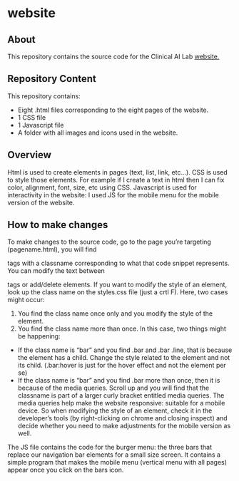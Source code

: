 # website

## About

This repository contains the source code for the Clinical AI Lab [website.](https://nyuad-cai.github.io/website/) 

## Repository Content

This repository contains:

- Eight .html files corresponding to the eight pages of the website. 
- 1 CSS file
- 1 Javascript file
- A folder with all images and icons used in the website. 

## Overview

Html is used to create elements in pages (text, list, link, etc…). CSS is used to style those elements. For example if I create a text in html then I can fix color, alignment, font, size, etc using CSS. Javascript is used for interactivity in the website: I used JS for the mobile menu for the mobile version of the website. 

## How to make changes

To make changes to the source code, go to the page you’re targeting (pagename.html), you will find <div> tags with a classname corresponding to what that code snippet represents. You can modify the text between <p> tags or add/delete elements. If you want to modify the style of an element, look up the class name on the styles.css file (just a crtl F). Here, two cases might occur:

1. You find the class name once only and you modify the style of the element. 
2. You find the class name more than once. In this case, two things might be happening: 

 - If the class name is “bar” and you find .bar and .bar .line, that is because the element has a child. Change the style related to the element and not its child. (.bar:hover is just for the hover effect and not the element per se)
 - If the class name is “bar” and you find .bar more than once, then it is because of the media queries. Scroll up and you will find that the classname is part of a larger curly bracket entitled media queries. The media queries help make the website responsive: suitable for a mobile device. So when modifying the style of an element, check it in the developer’s tools (by right-clicking on chrome and closing inspect) and decide whether you need to make adjustments for the mobile version as well. 

The JS file contains the code for the burger menu: the three bars that replace our navigation bar elements for a small size screen. It contains a simple program that makes the mobile menu (vertical menu with all pages) appear once you click on the bars icon. 



